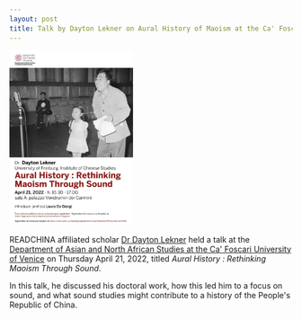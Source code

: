 ```yaml
---
layout: post
title: Talk by Dayton Lekner on Aural History of Maoism at the Ca' Foscari University of Venice
---
```


<span class="image right"><img src="/assets/images/daytontalkvenicce.jpg" alt="" title="" style="max-width: 220px"></span>

READCHINA affiliated scholar [Dr Dayton Lekner](https://readchina.github.io/team/dayton.html) held a talk at the [Department of Asian and North African Studies at the Ca' Foscari University of Venice](https://www.unive.it/data/agenda/1/60331) on Thursday April 21, 2022, titled *Aural History : Rethinking Maoism Through Sound*.

In this talk, he discussed his doctoral work, how this led him to a focus on sound, and what sound studies might contribute to a history of the People's Republic of China.